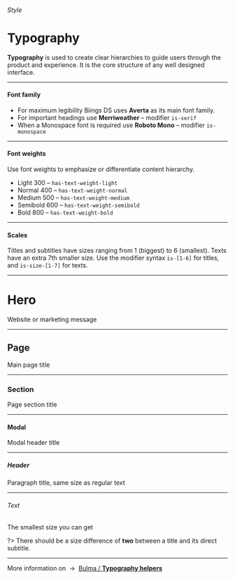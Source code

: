 <h6 class="subtitle is-5 has-text-grey">Style</h6><h1 class="title is-serif is-1">Typography</h1>
<p class="subtitle is-5">
    <strong>Typography</strong> is used to create clear hierarchies to guide users through the product and experience. It is the core structure of any well designed interface.
</p>

<hr class="is-large is-visible">

<h4 class="title is-4">Font family</h4>

<ul class="list">
    <li>For maximum legibility Biings DS uses <strong>Averta</strong> as its main font family.</li>
    <li>For important headings use <strong class="is-serif">Merriweather</strong> – modifier <code>is-serif</code></li>
    <li>When a Monospace font is required use <strong class="is-monospace">Roboto Mono</strong> – modifier <code>is-monospace</code></li>
</ul>

<hr class="is-large is-visible">
<h4 class="title is-4 is-spaced">Font weights</h4>

Use font weights to emphasize or differentiate content hierarchy.

<ul class="list">
    <li><span class="has-text-weight-light">Light 300</span> – <code>has-text-weight-light</code></li>
    <li><span class="has-text-weight-normal">Normal 400</span> – <code>has-text-weight-normal</code></li>
    <li><span class="has-text-weight-medium">Medium 500</span> – <code>has-text-weight-medium</code></li>
    <li><span class="has-text-weight-semibold">Semibold 600</span> – <code>has-text-weight-semibold</code></li>
    <li><span class="has-text-weight-bold">Bold 800</span> – <code>has-text-weight-bold</code></li>
</ul>

<hr class="is-large is-visible">
<h4 class="title is-4 is-spaced">Scales</h4>

Titles and subtitles have sizes ranging from 1 (biggest) to 6 (smallest). Texts have an extra 7th smaller size. Use the modifier syntax `is-[1-6]` for titles, and `is-size-[1-7]` for texts.
<hr class="is-small">
<div class="box">
    <h1 class="title is-1 is-serif">Hero</h1><div class="subtitle is-3 has-text-grey">Website or marketing message</div>
    <hr class="is-smaller">
    <h2 class="title is-2">Page</h2><div class="subtitle is-4 has-text-grey">Main page title</div>
    <hr class="is-smaller">
    <h3 class="title is-3">Section</h3><div class="subtitle is-5 has-text-grey">Page section title</div>
    <hr class="is-smaller">
    <h4 class="title is-4">Modal</h4><div class="subtitle is-6 has-text-grey">Modal header title</div>
    <hr class="is-smaller">
    <h5 class="title is-5">Header</h5><div class="subtitle is-6 has-text-grey">Paragraph title, same size as regular text</div>
    <hr class="is-smaller">
    <h6 class="title is-6">Text</h6><div class="subtitle is-size-7 has-text-grey">The smallest size you can get</div>
</div>

?> There should be a size difference of <strong>two</strong> between a title and its direct subtitle.

<hr>

<div class="box is-bordered">
    More information on &nbsp;→&nbsp; <a href="http://bulma.io/documentation/modifiers/typography-helpers/" target="blank">Bulma / <strong>Typography helpers</strong></a>
</div>